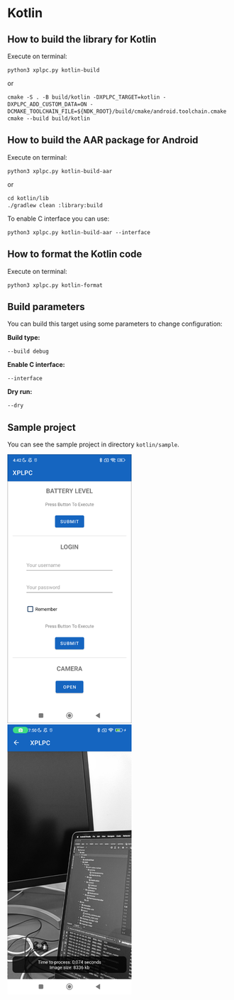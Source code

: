 # Kotlin

## How to build the library for Kotlin

Execute on terminal:

    python3 xplpc.py kotlin-build

or

    cmake -S . -B build/kotlin -DXPLPC_TARGET=kotlin -DXPLPC_ADD_CUSTOM_DATA=ON -DCMAKE_TOOLCHAIN_FILE=${NDK_ROOT}/build/cmake/android.toolchain.cmake
    cmake --build build/kotlin

## How to build the AAR package for Android

Execute on terminal:

    python3 xplpc.py kotlin-build-aar

or

    cd kotlin/lib
    ./gradlew clean :library:build

To enable C interface you can use:

    python3 xplpc.py kotlin-build-aar --interface

## How to format the Kotlin code

Execute on terminal:

    python3 xplpc.py kotlin-format

## Build parameters

You can build this target using some parameters to change configuration:

**Build type:**

    --build debug

**Enable C interface:**

    --interface

**Dry run:**

    --dry

## Sample project

You can see the sample project in directory `kotlin/sample`.

<img width="280" src="https://github.com/xplpc/xplpc/blob/main/extras/images/screenshot-android.png?raw=true">

<img width="280" src="https://github.com/xplpc/xplpc/blob/main/extras/images/screenshot-android2.png?raw=true">
